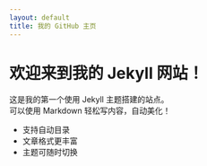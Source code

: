 ```yaml
---
layout: default
title: 我的 GitHub 主页
---
```


# 欢迎来到我的 Jekyll 网站！

这是我的第一个使用 Jekyll 主题搭建的站点。  
可以使用 Markdown 轻松写内容，自动美化！

- 支持自动目录
- 文章格式更丰富
- 主题可随时切换
